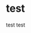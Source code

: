 # test
test test

<pre><code>
<!-- GA Test -->
<script>
    (function(i,s,o,g,r,a,m){i['GoogleAnalyticsObject']=r;i[r]=i[r]||function(){
        (i[r].q=i[r].q||[]).push(arguments)},i[r].l=1*new Date();a=s.createElement(o),
        m=s.getElementsByTagName(o)[0];a.async=1;a.src=g;m.parentNode.insertBefore(a,m)
    })(window,document,'script','https://www.google-analytics.com/analytics.js','ga');
    ga('create', 'UA-118660069-1', 'auto');
		ga('send', 'pageview', {'dimension11': 'TVING', 'dimension12': 'MO WEB', 'dimension14': 'TVING'});
</script>
<!-- GA Test -->
<!-- Global site tag (gtag.js) - Google Analytics -->
<script async src="https://www.googletagmanager.com/gtag/js?id=UA-118660069-3"></script>
<script>
  window.dataLayer = window.dataLayer || [];
  function gtag(){dataLayer.push(arguments);}
  gtag('js', new Date());
// Maps 'dimension2' to 'chtype'.
gtag('config', 'UA-118660069-3', {
	  'page_title' : 'TEMP-LIVE',
  'custom_map': {'dimension1': '001-sitename','dimension2': '002-chtype'}
});
// Sends an event that passes 'age' as a parameter.
gtag('event', 'custom-dimension', {'001-sitename': 'MO WEB','002-chtype': 'TEMP-LIVE'});
</script>
</code></pre>
